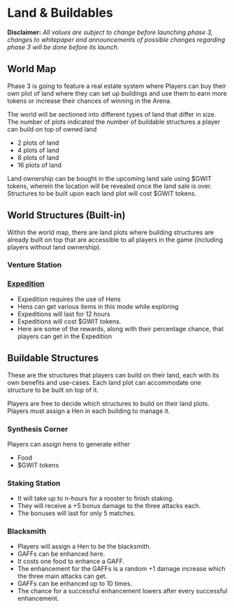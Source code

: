 # **Land & Buildables**

**Disclaimer:** _All values are subject to change before launching phase 3, changes to whitepaper and announcements of possible changes regarding phase 3 will be done before its launch._

## **World Map**

Phase 3 is going to feature a real estate system where Players can buy their own plot of land where they can set up buildings and use them to earn more tokens or increase their chances of winning in the Arena.

The world will be sectioned into different types of land that differ in size. The number of plots indicated the number of buildable structures a player can build on top of owned land

- 2 plots of land
- 4 plots of land
- 8 plots of land
- 16 plots of land

Land ownership can be bought in the upcoming land sale using $GWIT tokens, wherein the location will be revealed once the land sale is over. Structures to be built upon each land plot will cost $GWIT tokens.

## **World Structures (Built-in)**

Within the world map, there are land plots where building structures are already built on top that are accessible to all players in the game (including players without land ownership).

### **Venture Station**

### [**Expedition**](expedition.md)

- Expedition requires the use of Hens
- Hens can get various items in this mode while exploring
- Expeditions will last for 12 hours
- Expeditions will cost $GWIT tokens.
- Here are some of the rewards, along with their percentage chance, that players can get in the Expedition

## **Buildable Structures**

These are the structures that players can build on their land, each with its own benefits and use-cases. Each land plot can accommodate one structure to be built on top of it.

Players are free to decide which structures to build on their land plots. Players must assign a Hen in each building to manage it.

### **Synthesis Corner**

Players can assign hens to generate either

- Food
- $GWIT tokens

### **Staking Station**

<!--
- Roosters can be stationed here to regenerate their $Gallonium and increase their stats.
-->

- It will take up to n-hours for a rooster to finish staking.
- They will receive a +5 bonus damage to the three attacks each.
- The bonuses will last for only 5 matches.

### **Blacksmith**

- Players will assign a Hen to be the blacksmith.
- GAFFs can be enhanced here.
- It costs one food to enhance a GAFF.
- The enhancement for the GAFFs is a random +1 damage increase which the three main attacks can get.
- GAFFs can be enhanced up to 10 times.
- The chance for a successful enhancement lowers after every successful enhancement.
